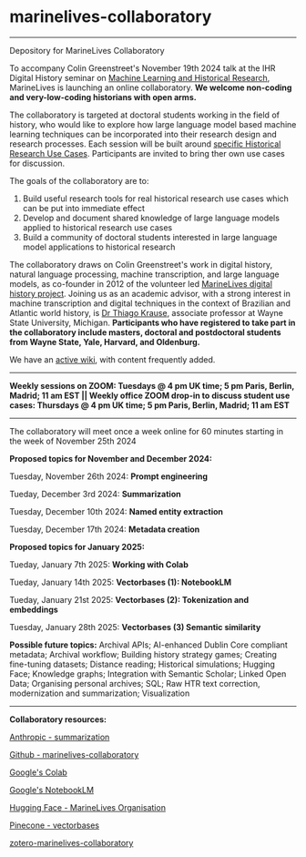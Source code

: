 # marinelives-collaboratory
----------------------------------------------------------------------------------------------------------------------------------------------------------

Depository for MarineLives Collaboratory

To accompany Colin Greenstreet's November 19th 2024 talk at the IHR Digital History seminar on [Machine Learning and Historical Research](https://github.com/Addaci/marinelives-collaboratory/wiki/AI-assistants-and-agents:-A-New-Skill-Set-for-Historians%3F), MarineLives is launching an online collaboratory.
**We welcome non-coding and very-low-coding historians with open arms.** 

The collaboratory is targeted at doctoral students working in the field of history, who would like to explore how large language model based machine learning techniques can be incorporated into their research design and research processes. Each session will be built around [specific Historical Research Use Cases](https://github.com/Addaci/marinelives-collaboratory/wiki/Historical-Research-Use-Cases). Participants are invited to bring ther own use cases for discussion. 

The goals of the collaboratory are to:
1. Build useful research tools for real historical research use cases which can be put into immediate effect
2. Develop and document shared knowledge of large language models applied to historical research use cases
3. Build a community of doctoral students interested in large language model applications to historical research

The collaboratory draws on Colin Greenstreet's work in digital history, natural language processing, machine transcription, and large language models, as co-founder in 2012 of the volunteer led [MarineLives digital history project](https://app.transkribus.org/sites/marinelivesorg/about). Joining us as an academic advisor, with a strong interest in machine transcription and digital techniques in the context of Brazilian and Atlantic world history, is [Dr Thiago Krause](https://clasprofiles.wayne.edu/profile/hq8728), associate professor at Wayne State University, Michigan. **Participants who have registered to take part in the collaboratory include masters, doctoral and postdoctoral students from Wayne State, Yale, Harvard, and Oldenburg.**

We have an [active wiki](https://github.com/Addaci/marinelives-collaboratory/wiki), with content frequently added.

----------------------------------------------------------------------------------------------------------------------------------------------------------

**Weekly sessions on ZOOM: Tuesdays @ 4 pm UK time; 5 pm Paris, Berlin, Madrid; 11 am EST || Weekly office ZOOM drop-in to discuss student use cases: Thursdays  @ 4 pm UK time; 5 pm Paris, Berlin, Madrid; 11 am EST**

----------------------------------------------------------------------------------------------------------------------------------------------------------

The collaboratory will meet once a week online for 60 minutes starting in the week of November 25th 2024

**Proposed topics for November and December 2024:**

Tuesday, November 26th 2024: **Prompt engineering**

Tueday, December 3rd 2024:  **Summarization**

Tuesday, December 10th 2024: **Named entity extraction**

Tuesday, December 17th 2024: **Metadata creation**

**Proposed topics for January 2025:**

Tueday, January 7th 2025: **Working with Colab**

Tueday, January 14th 2025: **Vectorbases (1): NotebookLM**

Tueday, January 21st 2025: **Vectorbases (2): Tokenization and embeddings**

Tuesday, January 28th 2025: **Vectorbases (3) Semantic similarity**

**Possible future topics:** Archival APIs; AI-enhanced Dublin Core compliant metadata; Archival workflow; Building history strategy games; Creating fine-tuning datasets; Distance reading; Historical simulations; Hugging Face; Knowledge graphs; Integration with Semantic Scholar; Linked Open Data; Organising personal archives; SQL; Raw HTR text correction, modernization and summarization; Visualization

----------------------------------------------------------------------------------------------------------------------------------------------------------
**Collaboratory resources:**

[Anthropic - summarization](https://github.com/anthropics/anthropic-cookbook/blob/main/skills/summarization/guide.ipynb/)

[Github - marinelives-collaboratory](https://github.com/Addaci/marinelives-collaboratory/blob/main/README.md)

[Google's Colab](https://colab.research.google.com/)

[Google's NotebookLM](https://notebooklm.google/)

[Hugging Face - MarineLives Organisation](https://huggingface.co/MarineLives)

[Pinecone - vectorbases](https://www.pinecone.io/)

[zotero-marinelives-collaboratory](https://www.zotero.org/groups/5750789/marinelives-collaboratory/library)




